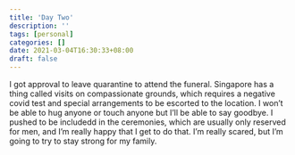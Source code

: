 ```yaml
---
title: 'Day Two'
description: ''
tags: [personal]
categories: []
date: 2021-03-04T16:30:33+08:00
draft: false
---
```


I got approval to leave quarantine to attend the funeral. Singapore has a thing called visits on compassionate grounds, which requires a negative covid test and special arrangements to be escorted to the location. I won’t be able to hug anyone or touch anyone but I’ll be able to say goodbye. I pushed to be includedd in the ceremonies, which are usually only reserved for men, and I’m really happy that I get to do that. I’m really scared, but I’m going to try to stay strong for my family.
